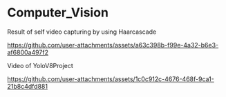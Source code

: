 # Computer_Vision

Result of self video capturing by using Haarcascade

https://github.com/user-attachments/assets/a63c398b-f99e-4a32-b6e3-af6800a497f2

Video of YoloV8Project



https://github.com/user-attachments/assets/1c0c912c-4676-468f-9ca1-21b8c4dfd881



